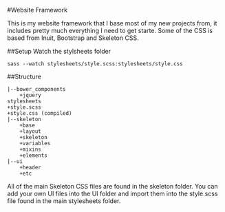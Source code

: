 #Website Framework

This is my website framework that I base most of my new projects from, it includes pretty much everything I need to get starte. Some of the CSS is based from Inuit, Bootstrap and Skeleton CSS.

##Setup
Watch the stylsheets folder
```
sass --watch stylesheets/style.scss:stylesheets/style.css
```

##Structure
```
|--bower_components
	+jquery
stylesheets
+style.scss
+style.css (compiled)
|--skeleton
	+base
	+layout
	+skeleton
	+variables
	+mixins
	+elements
|--ui
	+header
	+etc
```

All of the main Skeleton CSS files are found in the skeleton folder. You can add your own UI files into the UI folder and import them into the style.scss file found in the main stylesheets folder.

